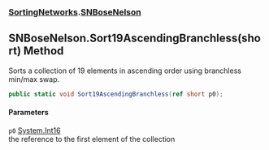 ### [SortingNetworks](SortingNetworks.md 'SortingNetworks').[SNBoseNelson](SortingNetworks_SNBoseNelson.md 'SortingNetworks.SNBoseNelson')
## SNBoseNelson.Sort19AscendingBranchless(short) Method
Sorts a collection of 19 elements in ascending order using branchless min/max swap.  
```csharp
public static void Sort19AscendingBranchless(ref short p0);
```
#### Parameters
<a name='SortingNetworks_SNBoseNelson_Sort19AscendingBranchless(short)_p0'></a>
`p0` [System.Int16](https://docs.microsoft.com/en-us/dotnet/api/System.Int16 'System.Int16')  
the reference to the first element of the collection
  
